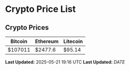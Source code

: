 # Crypto Price List

## Crypto Prices
| Bitcoin | Ethereum | Litecoin |
| ------- | -------- | -------- |
| $107011 | $2477.6 | $95.14 |
**Last Updated:** 2025-05-21 19:16 UTC
**Last Updated:** $DATE$
